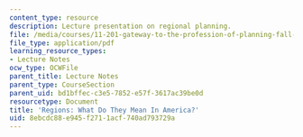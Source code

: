 ```yaml
---
content_type: resource
description: Lecture presentation on regional planning.
file: /media/courses/11-201-gateway-to-the-profession-of-planning-fall-2010/8ebcdc88e945f2711acf740ad793729a_MIT11_201F10_ses5_slides.pdf
file_type: application/pdf
learning_resource_types:
- Lecture Notes
ocw_type: OCWFile
parent_title: Lecture Notes
parent_type: CourseSection
parent_uid: bd1bffec-c3e5-7852-e57f-3617ac39be0d
resourcetype: Document
title: 'Regions: What Do They Mean In America?'
uid: 8ebcdc88-e945-f271-1acf-740ad793729a
---
```

